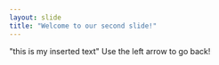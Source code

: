 ```yaml
---
layout: slide
title: "Welcome to our second slide!"
---
```

"this is my inserted text"
Use the left arrow to go back!
